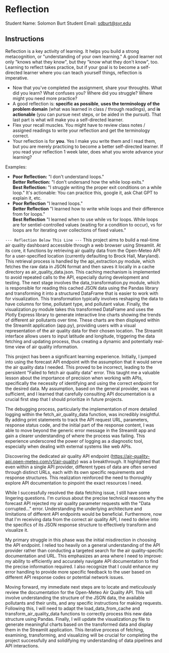 # Reflection

Student Name:  Solomon Burt
Student Email:  sdburt@syr.edu

## Instructions

Reflection is a key activity of learning. It helps you build a strong metacognition, or "understanding of your own learning." A good learner not only "knows what they know", but they "know what they don't know", too. Learning to reflect takes practice, but if your goal is to become a self-directed learner where you can teach yourself things, reflection is imperative.

- Now that you've completed the assignment, share your throughts. What did you learn? What confuses you? Where did you struggle? Where might you need more practice?
- A good reflection is: **specific as possible**,  **uses the terminology of the problem domain** (what was learned in class / through readings), and **is actionable** (you can pursue next steps, or be aided in the pursuit). That last part is what will make you a self-directed learner.
- Flex your recall muscles. You might have to review class notes / assigned readings to write your reflection and get the terminology correct.
- Your reflection is for **you**. Yes I make you write them and I read them, but you are merely practicing to become a better self-directed learner. If you read your reflection 1 week later, does what you wrote advance your learning?

Examples:

- **Poor Reflection:**  "I don't understand loops."   
**Better Reflection:** "I don't undersand how the while loop exits."   
**Best Reflection:** "I struggle writing the proper exit conditions on a while loop." It's actionable: You can practice this, google it, ask Chat GPT to explain it, etc. 
-  **Poor Reflection** "I learned loops."   
**Better Reflection** "I learned how to write while loops and their difference from for loops."   
**Best Reflection** "I learned when to use while vs for loops. While loops are for sentiel-controlled values (waiting for a condition to occur), vs for loops are for iterating over collections of fixed values."

`--- Reflection Below This Line ---`
This project aims to build a real-time air quality dashboard accessible through a web browser using Streamlit. At its core, it functions by retrieving air quality data from the Open-Meteo API for a user-specified location (currently defaulting to Brock Hall, Maryland). This retrieval process is handled by the api_extraction.py module, which fetches the raw data in JSON format and then saves it locally in a cache directory as air_quality_data.json. This caching mechanism is implemented to avoid repeated calls to the API, especially during development and testing. The next stage involves the data_transformation.py module, which is responsible for reading this cached JSON data using the Pandas library and transforming it into a structured DataFrame that is easier to work with for visualization. This transformation typically involves reshaping the data to have columns for time, pollutant type, and pollutant value. Finally, the visualization.py module takes this transformed DataFrame and uses the Plotly Express library to generate interactive line charts showing the trends of different air pollutants over time. These charts are then displayed within the Streamlit application (app.py), providing users with a visual representation of the air quality data for their chosen location. The Streamlit interface allows users to input latitude and longitude, triggering the data fetching and updating process, thus creating a dynamic and potentially real-time view of air quality information.

This project has been a significant learning experience. Initially, I jumped into using the forecast API endpoint with the assumption that it would serve the air quality data I needed. This proved to be incorrect, leading to the persistent "Failed to fetch air quality data" error. This taught me a valuable lesson about the importance of precision when working with APIs, specifically the necessity of identifying and using the correct endpoint for the desired data. My assumption, based on the general provider, was not sufficient, and I learned that carefully consulting API documentation is a crucial first step that I should prioritize in future projects.

The debugging process, particularly the implementation of more detailed logging within the fetch_air_quality_data function, was incredibly insightful. By adding print statements to track the API request URL, parameters, response status code, and the initial part of the response content, I was able to move beyond the generic error message in the Streamlit app and gain a clearer understanding of where the process was failing. This experience underscored the power of logging as a diagnostic tool, especially when dealing with external systems like web APIs.

Discovering the dedicated air quality API endpoint (https://air-quality-api.open-meteo.com/v1/air-quality) was a breakthrough. It highlighted that even within a single API provider, different types of data are often served through distinct URLs, each with its own specific requirements and response structures. This realization reinforced the need to thoroughly explore API documentation to pinpoint the exact resources I need.

While I successfully resolved the data fetching issue, I still have some lingering questions. I'm curious about the precise technical reasons why the forecast API rejected my air quality parameter requests with the "Data corrupted..." error. Understanding the underlying architecture and limitations of different API endpoints would be beneficial. Furthermore, now that I'm receiving data from the correct air quality API, I need to delve into the specifics of its JSON response structure to effectively transform and visualize it.

My primary struggle in this phase was the initial misdirection in choosing the API endpoint. I relied too heavily on a general understanding of the API provider rather than conducting a targeted search for the air quality-specific documentation and URL. This emphasizes an area where I need to improve: my ability to efficiently and accurately navigate API documentation to find the precise information required. I also recognize that I could enhance my error handling to provide more specific feedback to the user based on different API response codes or potential network issues.

Moving forward, my immediate next steps are to locate and meticulously review the documentation for the Open-Meteo Air Quality API. This will involve understanding the structure of the JSON data, the available pollutants and their units, and any specific instructions for making requests. Following this, I will need to adapt the load_data_from_cache and transform_air_quality_data functions to correctly process this new data structure using Pandas. Finally, I will update the visualization.py file to generate meaningful charts based on the transformed data and display them in the Streamlit application. This iterative process of fetching, examining, transforming, and visualizing will be crucial for completing the project successfully and solidifying my understanding of data pipelines and API interactions.